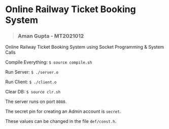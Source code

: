 # Online Railway Ticket Booking System
> ### Aman Gupta - MT2021012

Online Railway Ticket Booking System using Socket Programming & System Calls

Compile Everything: `$ source compile.sh`

Run Server: `$ ./server.o`

Run Client: `$ ./client.o`

Clear DB: `$ source clr.sh`

The server runs on port `8080`.

The secret pin for creating an Admin account is `secret`.

These values can be changed in the file `def/const.h`.